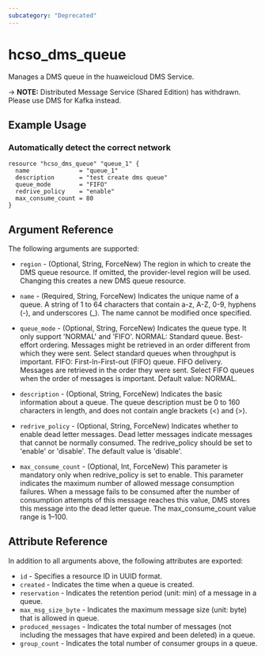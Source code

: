 ```yaml
---
subcategory: "Deprecated"
---
```


# hcso_dms_queue

Manages a DMS queue in the huaweicloud DMS Service.

-> **NOTE:** Distributed Message Service (Shared Edition) has withdrawn. Please use DMS for Kafka instead.

## Example Usage

### Automatically detect the correct network

```hcl
resource "hcso_dms_queue" "queue_1" {
  name              = "queue_1"
  description       = "test create dms queue"
  queue_mode        = "FIFO"
  redrive_policy    = "enable"
  max_consume_count = 80
}
```

## Argument Reference

The following arguments are supported:

* `region` - (Optional, String, ForceNew) The region in which to create the DMS queue resource. If omitted, the
  provider-level region will be used. Changing this creates a new DMS queue resource.

* `name` - (Required, String, ForceNew) Indicates the unique name of a queue. A string of 1 to 64 characters that
  contain a-z, A-Z, 0-9, hyphens (-), and underscores (_). The name cannot be modified once specified.

* `queue_mode` - (Optional, String, ForceNew) Indicates the queue type. It only support 'NORMAL' and 'FIFO'. NORMAL:
  Standard queue. Best-effort ordering. Messages might be retrieved in an order different from which they were sent.
  Select standard queues when throughput is important. FIFO: First-ln-First-out (FIFO) queue. FIFO delivery. Messages
  are retrieved in the order they were sent. Select FIFO queues when the order of messages is important. Default value:
  NORMAL.

* `description` - (Optional, String, ForceNew) Indicates the basic information about a queue. The queue description must
  be 0 to 160 characters in length, and does not contain angle brackets (<) and (>).

* `redrive_policy` - (Optional, String, ForceNew) Indicates whether to enable dead letter messages. Dead letter messages
  indicate messages that cannot be normally consumed. The redrive_policy should be set to 'enable' or 'disable'. The
  default value is 'disable'.

* `max_consume_count` - (Optional, Int, ForceNew) This parameter is mandatory only when redrive_policy is set to enable.
  This parameter indicates the maximum number of allowed message consumption failures. When a message fails to be
  consumed after the number of consumption attempts of this message reaches this value, DMS stores this message into the
  dead letter queue. The max_consume_count value range is 1–100.

## Attribute Reference

In addition to all arguments above, the following attributes are exported:

* `id` - Specifies a resource ID in UUID format.
* `created` - Indicates the time when a queue is created.
* `reservation` - Indicates the retention period (unit: min) of a message in a queue.
* `max_msg_size_byte` - Indicates the maximum message size (unit: byte) that is allowed in queue.
* `produced_messages` - Indicates the total number of messages (not including the messages that have expired and been
  deleted) in a queue.
* `group_count` - Indicates the total number of consumer groups in a queue.
